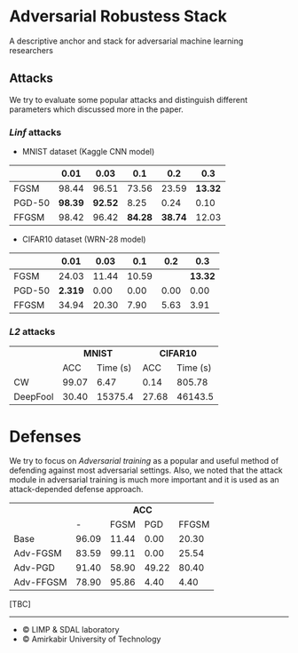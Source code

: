 # Adversarial Robustess Stack
A descriptive anchor and stack for adversarial machine learning researchers

## Attacks
We try to evaluate some popular attacks and distinguish different parameters which discussed more in the paper.

### *Linf* attacks
* MNIST dataset (Kaggle CNN model)

|       |   0.01   |   0.03   |   0.1   |   0.2   |   0.3   |
|-------|----------|----------|---------|---------|---------|
|  FGSM   |   98.44   |   96.51   |   73.56  |   23.59   |   **13.32**   |
|  PGD-50 |   **98.39**   |   **92.52**  |   8.25   |   0.24   |   0.10   |
|  FFGSM  |   98.42 |   96.42  |  **84.28**  |   **38.74**   |   12.03   |

* CIFAR10 dataset (WRN-28 model)

|       |   0.01   |   0.03   |   0.1   |   0.2   |   0.3   |
|-------|----------|----------|---------|---------|---------|
|  FGSM   |  24.03  |   11.44   |   10.59  |      |   **13.32**   |
|  PGD-50 |   **2.319**   |   0.00  | 0.00   |   0.00   |   0.00  |
|  FFGSM  |   34.94 |   20.30  |  7.90  |   5.63   |   3.91  |

### *L2* attacks
<table>
	<tbody>
		<tr>
			<td></td>
			<td colspan="2"><center> <b> MNIST </b> </center></td>
			<td colspan="2"><center> <b> CIFAR10 </b> </center></td>
		</tr>
		<tr>
			<td></td>
			<td>ACC</td>
			<td>Time (s)</td>
			<td>ACC</td>
			<td>Time (s)</td>
		</tr>
		<tr>
			<td>CW</td>
			<td>99.07</td>
			<td>6.47</td>
			<td>0.14</td>
			<td>805.78</td>
		</tr>
		<tr>
			<td>DeepFool</td>
			<td>30.40</td>
			<td>15375.4</td>
			<td>27.68</td>
			<td>46143.5</td>
		</tr>
	</tbody>

</table>

# Defenses
We try to focus on *Adversarial training* as a popular and useful method of defending against most adversarial settings. Also, we noted that the attack module in adversarial training is much more important and it is used as an attack-depended defense approach.

<table>
	<tbody>
		<tr>
			<td></td>
			<td colspan="4"><center> <b> ACC </b> </center></td>
		</tr>
		<tr>
			<td></td>
			<td>-</td>
			<td>FGSM</td>
			<td>PGD</td>
			<td>FFGSM</td>
		</tr>
		<tr>
			<td>Base</td>
			<td>96.09</td>
			<td>11.44</td>
			<td>0.00</td>
			<td>20.30</td>
		</tr>
		<tr>
			<td>Adv-FGSM</td>
			<td>83.59</td>
			<td>99.11</td>
			<td>0.00</td>
			<td>25.54</td>
		</tr>
		<tr>
			<td>Adv-PGD</td>
			<td>91.40</td>
			<td>58.90</td>
			<td>49.22</td>
			<td>80.40</td>
		</tr>
		<tr>
			<td>Adv-FFGSM</td>
			<td>78.90</td>
			<td>95.86</td>
			<td>4.40</td>
			<td>4.40</td>
		</tr>
	</tbody>
</table>

[TBC]




<hr>

* © LIMP & SDAL laboratory
* © Amirkabir University of Technology
